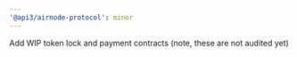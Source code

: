 ```yaml
---
'@api3/airnode-protocol': minor
---
```


Add WIP token lock and payment contracts (note, these are not audited yet)
